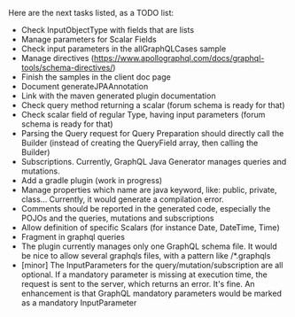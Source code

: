 Here are the next tasks listed, as a TODO list:
* Check InputObjectType with fields that are lists
* Manage parameters for Scalar Fields
* Check input parameters in the allGraphQLCases sample 
* Manage directives (https://www.apollographql.com/docs/graphql-tools/schema-directives/)
* Finish the samples in the client doc page
* Document generateJPAAnnotation 
* Link with the maven generated plugin documentation
* Check query method returning a scalar (forum schema is ready for that)
* Check scalar field of regular Type, having input parameters (forum schema is ready for that)
* Parsing the Query request for Query Preparation should directly call the Builder (instead of creating the QueryField array, then calling the Builder)
* Subscriptions. Currently, GraphQL Java Generator manages queries and mutations.
* Add a gradle plugin (work in progress)
* Manage properties which name are java keyword, like: public, private, class... Currently, it would generate a compilation error.
* Comments should be reported in the generated code, especially the POJOs and the queries, mutations and subscriptions
* Allow definition of specific Scalars (for instance Date, DateTime, Time)
* Fragment in graphql queries
* The plugin currently manages only one GraphQL schema file. It would be nice to allow several graphqls files, with a pattern like /*.graphqls
* [minor] The InputParameters for the query/mutation/subscription are all optional. If a mandatory parameter is missing at execution time, the request is sent to the server, which returns an error. It's fine. An enhancement is that GraphQL mandatory parameters would be marked as a mandatory InputParameter